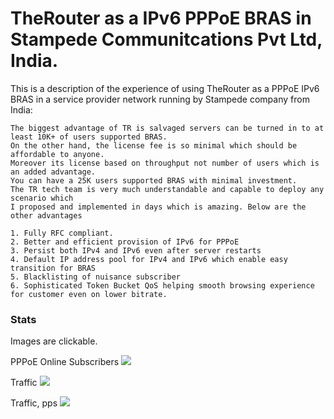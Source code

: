 # TheRouter as a IPv6 PPPoE BRAS in Stampede Communitcations Pvt Ltd, India.

This is a description of the experience of using TheRouter as a PPPoE IPv6 BRAS
in a service provider network running by Stampede company from India:

	The biggest advantage of TR is salvaged servers can be turned in to at least 10K+ of users supported BRAS. 
	On the other hand, the license fee is so minimal which should be affordable to anyone.  
	Moreover its license based on throughput not number of users which is an added advantage.
	You can have a 25K users supported BRAS with minimal investment. 
	The TR tech team is very much understandable and capable to deploy any scenario which 
	I proposed and implemented in days which is amazing. Below are the other advantages
	
	1. Fully RFC compliant.
	2. Better and efficient provision of IPv6 for PPPoE 
	3. Persist both IPv4 and IPv6 even after server restarts
	4. Default IP address pool for IPv4 and IPv6 which enable easy transition for BRAS
	5. Blacklisting of nuisance subscriber 
	6. Sophisticated Token Bucket QoS helping smooth browsing experience for customer even on lower bitrate.

 
### Stats
Images are clickable.

PPPoE Online Subscribers
<img src="http://therouter.net/images/production/stampede/subscribers.png">

Traffic
<img src="http://therouter.net/images/production/stampede/traffic_bytes.png">

Traffic, pps
<img src="http://therouter.net/images/production/stampede/traffic_pps.png">
